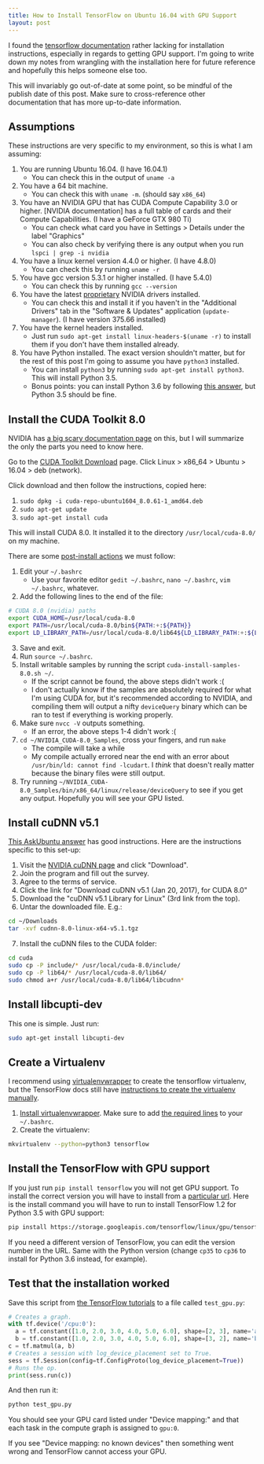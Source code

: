 ```yaml
---
title: How to Install TensorFlow on Ubuntu 16.04 with GPU Support
layout: post
---
```


I found the [tensorflow
documentation](https://www.tensorflow.org/install/install_linux) rather lacking
for installation instructions, especially in regards to getting GPU support.
I'm going to write down my notes from wrangling with the installation here for
future reference and hopefully this helps someone else too.

This will invariably go out-of-date at some point, so be mindful of the publish
date of this post. Make sure to cross-reference other documentation that has
more up-to-date information.

## Assumptions

These instructions are very specific to my environment, so this is what I am
assuming:

1. You are running Ubuntu 16.04. (I have 16.04.1)
    - You can check this in the output of `uname -a`
2. You have a 64 bit machine.
    - You can check this with `uname -m`. (should say `x86_64`)
2. You have an NVIDIA GPU that has CUDA Compute Capability 3.0 or higher.
[NVIDIA documentation] has a full table of cards and their Compute Capabilities.
(I have a GeForce GTX 980 Ti)
    - You can check what card you have in Settings > Details under the label
      "Graphics"
    - You can also check by verifying there is any output when you run `lspci |
      grep -i nvidia`
3. You have a linux kernel version 4.4.0 or higher. (I have 4.8.0)
    - You can check this by running `uname -r`
4. You have gcc version 5.3.1 or higher installed. (I have 5.4.0)
    - You can check this by running `gcc --version`
5. You have the latest [proprietary](https://i.imgur.com/8osspXj.jpg) NVIDIA
drivers installed.
    - You can check this and install it if you haven't in the "Additional
      Drivers" tab in the "Software & Updates" application (`update-manager`).
      (I have version 375.66 installed)
6. You have the kernel headers installed.
    - Just run `sudo apt-get install linux-headers-$(uname -r)` to install them
      if you don't have them installed already.
7. You have Python installed. The exact version shouldn't matter, but for the
rest of this post I'm going to assume you have `python3` installed.
    - You can install `python3` by running `sudo apt-get install python3`. This
      will install Python 3.5.
    - Bonus points: you can install Python 3.6 by following [this
      answer](https://askubuntu.com/a/865569), but Python 3.5 should be fine.

## Install the CUDA Toolkit 8.0

NVIDIA has [a big scary documentation
page](http://docs.nvidia.com/cuda/cuda-installation-guide-linux/) on this, but I
will summarize the only the parts you need to know here.

Go to the [CUDA Toolkit Download](https://developer.nvidia.com/cuda-downloads)
page. Click Linux > x86_64 > Ubuntu > 16.04 > deb (network).

Click download and then follow the instructions, copied here:

1. `sudo dpkg -i cuda-repo-ubuntu1604_8.0.61-1_amd64.deb`
2. `sudo apt-get update`
3. `sudo apt-get install cuda`

This will install CUDA 8.0. It installed it to the directory
`/usr/local/cuda-8.0/` on my machine.

There are some [post-install
actions](http://docs.nvidia.com/cuda/cuda-installation-guide-linux/index.html#post-installation-actions)
we must follow:

1. Edit your `~/.bashrc`
    - Use your favorite editor `gedit ~/.bashrc`, `nano ~/.bashrc`, `vim
      ~/.bashrc`, whatever.
2. Add the following lines to the end of the file:
```bash
# CUDA 8.0 (nvidia) paths
export CUDA_HOME=/usr/local/cuda-8.0
export PATH=/usr/local/cuda-8.0/bin${PATH:+:${PATH}}
export LD_LIBRARY_PATH=/usr/local/cuda-8.0/lib64${LD_LIBRARY_PATH:+:${LD_LIBRARY_PATH}}
```
3. Save and exit.
4. Run `source ~/.bashrc`.
5. Install writable samples by running the script `cuda-install-samples-8.0.sh
~/`.
   - If the script cannot be found, the above steps didn't work :(
   - I don't actually know if the samples are absolutely required for what I'm
     using CUDA for, but it's recommended according to NVIDIA, and compiling
     them will output a nifty `deviceQuery` binary which can be ran to test if
     everything is working properly.
6. Make sure `nvcc -V` outputs something.
   - If an error, the above steps 1-4 didn't work :(
7. `cd ~/NVIDIA_CUDA-8.0_Samples`, cross your fingers, and run `make`
   - The compile will take a while
   - My compile actually errored near the end with an error about `/usr/bin/ld:
     cannot find -lcudart`. I *think* that doesn't really matter because the
     binary files were still output.
8. Try running `~/NVIDIA_CUDA-8.0_Samples/bin/x86_64/linux/release/deviceQuery`
to see if you get any output. Hopefully you will see your GPU listed.

## Install cuDNN v5.1

[This AskUbuntu answer](https://askubuntu.com/a/767270) has good instructions.
Here are the instructions specific to this set-up:

1. Visit the [NVIDIA cuDNN page](https://developer.nvidia.com/cudnn) and click
"Download".
2. Join the program and fill out the survey.
3. Agree to the terms of service.
4. Click the link for "Download cuDNN v5.1 (Jan 20, 2017), for CUDA 8.0"
5. Download the "cuDNN v5.1 Library for Linux" (3rd link from the top).
6. Untar the downloaded file. E.g.:
```bash
cd ~/Downloads
tar -xvf cudnn-8.0-linux-x64-v5.1.tgz
```
7. Install the cuDNN files to the CUDA folder:
```bash
cd cuda
sudo cp -P include/* /usr/local/cuda-8.0/include/
sudo cp -P lib64/* /usr/local/cuda-8.0/lib64/
sudo chmod a+r /usr/local/cuda-8.0/lib64/libcudnn*

```

## Install libcupti-dev

This one is simple. Just run:

```bash
sudo apt-get install libcupti-dev
```

## Create a Virtualenv

I recommend using
[virtualenvwrapper](https://virtualenvwrapper.readthedocs.io/en/latest/index.html)
to create the tensorflow virtualenv, but the TensorFlow docs still have
[instructions to create the virtualenv
manually](https://www.tensorflow.org/install/install_linux#InstallingVirtualenv).

1. [Install
virtualenvwrapper](https://virtualenvwrapper.readthedocs.io/en/latest/install.html).
Make sure to add [the required
lines](https://virtualenvwrapper.readthedocs.io/en/latest/install.html#shell-startup-file)
to your `~/.bashrc`.
2. Create the virtualenv:
```bash
mkvirtualenv --python=python3 tensorflow
```

## Install the TensorFlow with GPU support

If you just run `pip install tensorflow` you will not get GPU support. To
install the correct version you will have to install from a [particular
url](https://www.tensorflow.org/install/install_linux#python_35). Here is the
install command you will have to run to install TensorFlow 1.2 for Python 3.5
with GPU support:

```bash
pip install https://storage.googleapis.com/tensorflow/linux/gpu/tensorflow_gpu-1.2.0-cp35-cp35m-linux_x86_64.whl
```

If you need a different version of TensorFlow, you can edit the version number
in the URL. Same with the Python version (change `cp35` to `cp36` to install for
Python 3.6 instead, for example).

## Test that the installation worked

Save this script from [the TensorFlow
tutorials](https://www.tensorflow.org/tutorials/using_gpu#logging_device_placement)
to a file called `test_gpu.py`:

```python
# Creates a graph.
with tf.device('/cpu:0'):
  a = tf.constant([1.0, 2.0, 3.0, 4.0, 5.0, 6.0], shape=[2, 3], name='a')
  b = tf.constant([1.0, 2.0, 3.0, 4.0, 5.0, 6.0], shape=[3, 2], name='b')
c = tf.matmul(a, b)
# Creates a session with log_device_placement set to True.
sess = tf.Session(config=tf.ConfigProto(log_device_placement=True))
# Runs the op.
print(sess.run(c))
```

And then run it:

```bash
python test_gpu.py
```

You should see your GPU card listed under "Device mapping:" and that each task
in the compute graph is assigned to `gpu:0`.

If you see "Device mapping: no known devices" then something went wrong and
TensorFlow cannot access your GPU.
